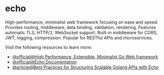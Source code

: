 # echo

High-performance, minimalist web framework focusing on ease and speed. Provides routing, middleware, data binding, validation, rendering. Features automatic TLS, HTTP/2, WebSocket support. Built-in middleware for CORS, JWT, logging, compression. Popular for RESTful APIs and microservices.

Visit the following resources to learn more:

- [@official@High Performance, Extensible, Minimalist Go Web framework](https://echo.labstack.com/)
- [@official@Echo Documentation](https://echo.labstack.com/docs)
- [@article@Best Practices for Structuring Scalable Golang APIs with Echo](https://medium.com/@OTS415/structuring-golang-echo-apis-8d657de5dc7c)
